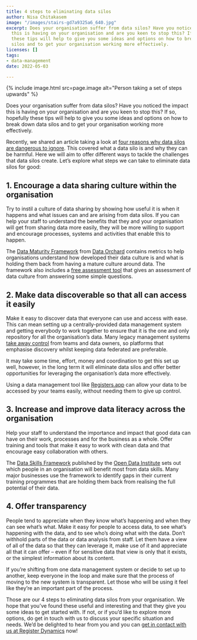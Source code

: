 ```yaml
---
title: 4 steps to eliminating data silos
author: Nisa Chitakasem
image: "/images/stairs-gd7a9325a6_640.jpg"
excerpt: Does your organisation suffer from data silos? Have you noticed the impact
  this is having on your organisation and are you keen to stop this? If so, hopefully
  these tips will help to give you some ideas and options on how to break down data
  silos and to get your organisation working more effectively.
licenses: []
tags:
- data-management
date: 2022-05-03

---
```

{% include image.html src=page.image alt="Person taking a set of steps upwards" %}

Does your organisation suffer from data silos? Have you noticed the impact this is having on your organisation and are you keen to stop this? If so, hopefully these tips will help to give you some ideas and options on how to break down data silos and to get your organisation working more effectively.

Recently, we shared an article taking a look at [four reasons why data silos are dangerous to ignore](https://www.register-dynamics.co.uk/blog/4-reasons-why-data-silos-are-dangerous-to-ignore). This covered what a data silo is and why they can be harmful. Here we will aim to offer different ways to tackle the challenges that data silos create. Let’s explore what steps we can take to eliminate data silos for good:

## 1. Encourage a data sharing culture within the organisation

Try to instil a culture of data sharing by showing how useful it is when it happens and what issues can and are arising from data silos. If you can help your staff to understand the benefits that they and your organisation will get from sharing data more easily, they will be more willing to support and encourage processes, systems and activities that enable this to happen.

The [Data Maturity Framework](https://www.dataorchard.org.uk/resources/data-maturity-framework) from [Data Orchard](https://www.dataorchard.org.uk/) contains metrics to help organisations understand how developed their data culture is and what is holding them back from having a mature culture around data. The framework also includes a [free assessment tool](https://www.dataorchard.org.uk/data-maturity-assessment-tool) that gives an assessment of data culture from answering some simple questions.

## 2. Make data discoverable so that all can access it easily

Make it easy to discover data that everyone can use and access with ease. This can mean setting up a centrally-provided data management system and getting everybody to work together to ensure that it is the one and only repository for all the organisation’s data. Many legacy management systems [take away control](https://www.register-dynamics.co.uk/blog/the-four-pillars-of-modern-data-architecture) from teams and data owners, so platforms that emphasise discovery whilst keeping data federated are preferable.

It may take some time, effort, money and coordination to get this set up well, however, in the long term it will eliminate data silos and offer better opportunities for leveraging the organisation’s data more effectively.

Using a data management tool like [Registers.app](https://registers.app/) can allow your data to be accessed by your teams easily, without needing them to give up control.

## 3. Increase and improve data literacy across the organisation

Help your staff to understand the importance and impact that good data can have on their work, processes and for the business as a whole. Offer training and tools that make it easy to work with clean data and that encourage easy collaboration with others.

The [Data Skills Framework](https://theodi.org/article/data-skills-framework/) published by the [Open Data Institute](https://theodi.org/) sets out which people in an organisation will benefit most from data skills. Many major businesses use the framework to identify gaps in their current training programmes that are holding them back from realising the full potential of their data.

## 4. Offer transparency

People tend to appreciate when they know what’s happening and when they can see what’s what. Make it easy for people to access data, to see what’s happening with the data, and to see who’s doing what with the data. Don’t withhold parts of the data or data analysis from staff. Let them have a view of all of the data so that they can leverage it, make use of it and appreciate all that it can offer – even if for sensitive data that view is only that it exists, or the simplest information about its content.

If you’re shifting from one data management system or decide to set up to another, keep everyone in the loop and make sure that the process of moving to the new system is transparent. Let those who will be using it feel like they’re an important part of the process.

Those are our 4 steps to eliminating data silos from your organisation. We hope that you’ve found these useful and interesting and that they give you some ideas to get started with. If not, or if you’d like to explore more options, do get in touch with us to discuss your specific situation and needs. We’d be delighted to hear from you and you can [get in contact with us at Register Dynamics](mailto:hello@register-dynamics.co.uk) now!